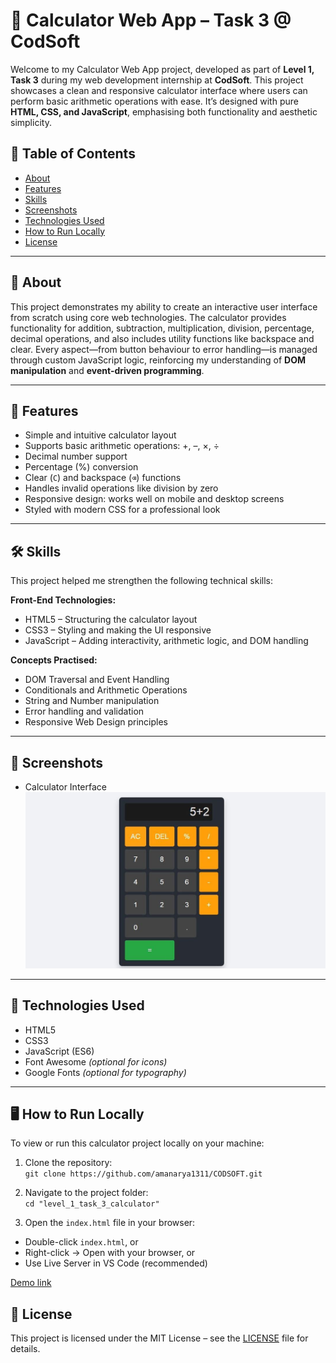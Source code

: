 # 🧮 Calculator Web App – Task 3 @ CodSoft

Welcome to my Calculator Web App project, developed as part of **Level 1, Task 3** during my web development internship at **CodSoft**. This project showcases a clean and responsive calculator interface where users can perform basic arithmetic operations with ease. It’s designed with pure **HTML, CSS, and JavaScript**, emphasising both functionality and aesthetic simplicity.

## 📑 Table of Contents
- [About](#about)
- [Features](#features)
- [Skills](#skills)
- [Screenshots](#screenshots)
- [Technologies Used](#technologies-used)
- [How to Run Locally](#how-to-run-locally)
- [License](#license)

---

## 📖 About

This project demonstrates my ability to create an interactive user interface from scratch using core web technologies. The calculator provides functionality for addition, subtraction, multiplication, division, percentage, decimal operations, and also includes utility functions like backspace and clear. Every aspect—from button behaviour to error handling—is managed through custom JavaScript logic, reinforcing my understanding of **DOM manipulation** and **event-driven programming**.

---

## 🎯 Features

- Simple and intuitive calculator layout  
- Supports basic arithmetic operations: +, –, ×, ÷  
- Decimal number support  
- Percentage (%) conversion  
- Clear (`C`) and backspace (`⌫`) functions  
- Handles invalid operations like division by zero  
- Responsive design: works well on mobile and desktop screens  
- Styled with modern CSS for a professional look  

---

## 🛠️ Skills

This project helped me strengthen the following technical skills:

**Front-End Technologies:**
- HTML5 – Structuring the calculator layout  
- CSS3 – Styling and making the UI responsive  
- JavaScript – Adding interactivity, arithmetic logic, and DOM handling  

**Concepts Practised:**
- DOM Traversal and Event Handling  
- Conditionals and Arithmetic Operations  
- String and Number manipulation  
- Error handling and validation  
- Responsive Web Design principles  

---

## 📸 Screenshots  
- Calculator Interface  
  ![Calculator UI](./assets/calculator.jpg)

---

## 🚀 Technologies Used

- HTML5  
- CSS3  
- JavaScript (ES6)  
- Font Awesome *(optional for icons)*  
- Google Fonts *(optional for typography)*  

---

## 🖥️ How to Run Locally

To view or run this calculator project locally on your machine:

1. Clone the repository:  
   `git clone https://github.com/amanarya1311/CODSOFT.git`

2. Navigate to the project folder:  
   `cd "level_1_task_3_calculator"`

3. Open the `index.html` file in your browser:

- Double-click `index.html`, or  
- Right-click → Open with your browser, or  
- Use Live Server in VS Code (recommended)

[Demo link](https://amanarya1311.github.io/CODSOFT/level_1_task_3_calculator/)

## 📄 License

This project is licensed under the MIT License – see the [LICENSE](License) file for details.


